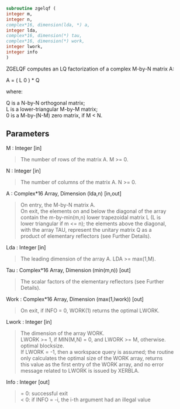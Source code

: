 ```fortran  
subroutine zgelqf (  
integer m,  
integer n,  
complex*16, dimension(lda, *) a,  
integer lda,  
complex*16, dimension(*) tau,  
complex*16, dimension(*) work,  
integer lwork,  
integer info  
)  
```  
  
ZGELQF computes an LQ factorization of a complex M-by-N matrix A:  
  
A = ( L 0 ) *  Q  
  
where:  
  
Q is a N-by-N orthogonal matrix;  
L is a lower-triangular M-by-M matrix;  
0 is a M-by-(N-M) zero matrix, if M < N.  
  
  
## Parameters  
M : Integer [in]  
> The number of rows of the matrix A.  M >= 0.  
  
N : Integer [in]  
> The number of columns of the matrix A.  N >= 0.  
  
A : Complex*16 Array, Dimension (lda,n) [in,out]  
> On entry, the M-by-N matrix A.  
> On exit, the elements on and below the diagonal of the array  
> contain the m-by-min(m,n) lower trapezoidal matrix L (L is  
> lower triangular if m <= n); the elements above the diagonal,  
> with the array TAU, represent the unitary matrix Q as a  
> product of elementary reflectors (see Further Details).  
  
Lda : Integer [in]  
> The leading dimension of the array A.  LDA >= max(1,M).  
  
Tau : Complex*16 Array, Dimension (min(m,n)) [out]  
> The scalar factors of the elementary reflectors (see Further  
> Details).  
  
Work : Complex*16 Array, Dimension (max(1,lwork)) [out]  
> On exit, if INFO = 0, WORK(1) returns the optimal LWORK.  
  
Lwork : Integer [in]  
> The dimension of the array WORK.  
> LWORK >= 1, if MIN(M,N) = 0, and LWORK >= M, otherwise.  
> optimal blocksize.  
> If LWORK = -1, then a workspace query is assumed; the routine  
> only calculates the optimal size of the WORK array, returns  
> this value as the first entry of the WORK array, and no error  
> message related to LWORK is issued by XERBLA.  
  
Info : Integer [out]  
> = 0:  successful exit  
> < 0:  if INFO = -i, the i-th argument had an illegal value  
  

